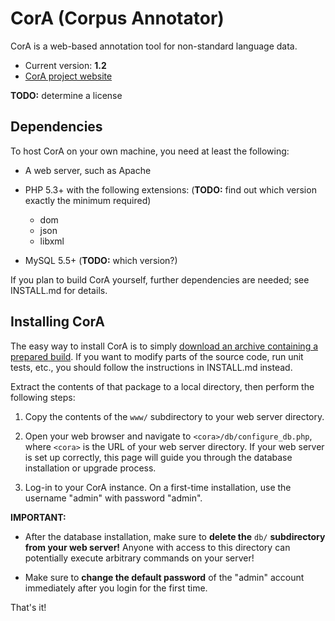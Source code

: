# CorA (Corpus Annotator) #

CorA is a web-based annotation tool for non-standard language data.

* Current version: **1.2**
* [CorA project website](http://www.linguistics.rub.de/comphist/resources/cora/)

**TODO:** determine a license

## Dependencies ##

To host CorA on your own machine, you need at least the following:

* A web server, such as Apache

* PHP 5.3+ with the following extensions: (**TODO:** find out which version exactly the minimum required)
    * dom
    * json
    * libxml

* MySQL 5.5+ (**TODO:** which version?)

If you plan to build CorA yourself, further dependencies are needed; see
INSTALL.md for details.

## Installing CorA ##

The easy way to install CorA is to simply
[download an archive containing a prepared build](https://bitbucket.org/mbollmann/cora/downloads).
If you want to modify parts of the source code, run unit tests, etc., you should
follow the instructions in INSTALL.md instead.

Extract the contents of that package to a local directory, then perform the
following steps:

1. Copy the contents of the `www/` subdirectory to your web server directory.

2. Open your web browser and navigate to `<cora>/db/configure_db.php`, where
   `<cora>` is the URL of your web server directory.  If your web server is set
   up correctly, this page will guide you through the database installation or
   upgrade process.

3. Log-in to your CorA instance.  On a first-time installation, use the
   username "admin" with password "admin".

**IMPORTANT:**

+ After the database installation, make sure to **delete the**
  `db/` **subdirectory from your web server!** Anyone with access to this
  directory can potentially execute arbitrary commands on your server!

+ Make sure to **change the default password** of the "admin" account
  immediately after you login for the first time.

That's it!
